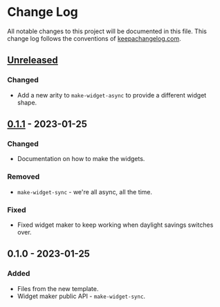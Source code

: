 # Change Log
All notable changes to this project will be documented in this file. This change log follows the conventions of [keepachangelog.com](http://keepachangelog.com/).

## [Unreleased]
### Changed
- Add a new arity to `make-widget-async` to provide a different widget shape.

## [0.1.1] - 2023-01-25
### Changed
- Documentation on how to make the widgets.

### Removed
- `make-widget-sync` - we're all async, all the time.

### Fixed
- Fixed widget maker to keep working when daylight savings switches over.

## 0.1.0 - 2023-01-25
### Added
- Files from the new template.
- Widget maker public API - `make-widget-sync`.

[Unreleased]: https://sourcehost.site/your-name/one/compare/0.1.1...HEAD
[0.1.1]: https://sourcehost.site/your-name/one/compare/0.1.0...0.1.1
